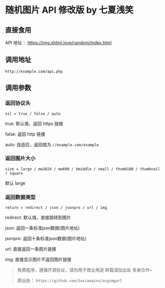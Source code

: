 # 随机图片 API 修改版 by 七夏浅笑

## 直接食用

API 地址： <https://img.xhtml.love/random/index.html>

## 调用地址

```plain
http://example.com/api.php
```

## 调用参数

### 返回协议头

```plain
ssl = true / false / auto
```

true: 默认值，返回 https 链接

false: 返回 http 链接

auto: 自适应，返回值为 `//example.com/example`

### 返回图片大小

```plain
size = large / mw1024 / mw690 / bmiddle / small / thumb180 / thumbnail / square
```

默认 large

### 返回数据类型

```plain
return = redirect / json / jsonpro / url / img
```

redirect: 默认值，直接跳转到图片

json: 返回一条标准json数据(图片地址)

jsonpro: 返回十条标准json数据(图片地址)

url: 直接返回一条图片链接

img: 直接显示图片不返回图片链接

> 免费程序，遵循开源协议，请勿用于商业用途 转载请加出处 多谢合作~
>  
> 原出处： `https://github.com/Suxiaoqinx/acgimgurl`
